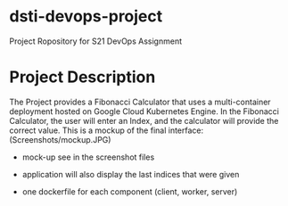# dsti-devops-project
Project Ropository for S21 DevOps Assignment

# Project Description

The Project provides a Fibonacci Calculator that uses a multi-container deployment hosted on Google Cloud Kubernetes Engine.
In the Fibonacci Calculator, the user will enter an Index, and the calculator will provide the correct value. 
This is a mockup of the final interface: (Screenshots/mockup.JPG)

- mock-up see in the screenshot files
- application will also display the last indices that were given

- one dockerfile for each component (client, worker, server)
